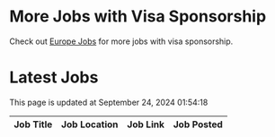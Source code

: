 # More Jobs with Visa Sponsorship

Check out [Europe Jobs](https://github.com/sureshparimi/europejobs#latest-jobs) for more jobs with visa sponsorship.

# Latest Jobs

This page is updated at September 24, 2024 01:54:18

| Job Title | Job Location | Job Link | Job Posted |
| --- | --- | --- | --- |
